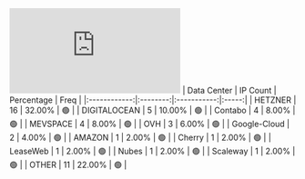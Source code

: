 ![Diagramm](https://github.com/obajay/StateSync-snapshots/blob/main/Projects/Regen/1/README.md)
| Data Center | IP Count | Percentage | Freq |
|:------------:|:--------:|:-----------:|:-----:|
| HETZNER | 16 | 32.00% | 🟢 |
| DIGITALOCEAN | 5 | 10.00% | 🟢 |
| Contabo | 4 | 8.00% | 🟢 |
| MEVSPACE | 4 | 8.00% | 🟢 |
| OVH | 3 | 6.00% | 🟢 |
| Google-Cloud | 2 | 4.00% | 🟢 |
| AMAZON | 1 | 2.00% | 🟢 |
| Cherry | 1 | 2.00% | 🟢 |
| LeaseWeb | 1 | 2.00% | 🟢 |
| Nubes | 1 | 2.00% | 🟢 |
| Scaleway | 1 | 2.00% | 🟢 |
| OTHER | 11 | 22.00% | 🟢 |